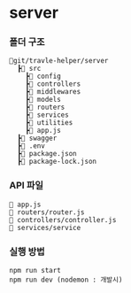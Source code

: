 # server
### 폴더 구조 
```
📂git/travle-helper/server
  ┣📂 src
    ┣📂 config
    ┣📂 controllers
    ┣📂 middlewares
    ┣📂 models
    ┣📂 routers
    ┣📂 services
    ┣📂 utilities
    ┣📃 app.js
  ┣📂 swagger
  ┣📂 .env
  ┣📂 package.json
  ┣📂 package-lock.json
  ```
 ### API 파일
 ```
 📃 app.js
 📃 routers/router.js
 📃 controllers/controller.js
 📃 services/service
 ```
 
 ### 실행 방법
 ```
 npm run start 
 npm run dev (nodemon : 개발시)
```
